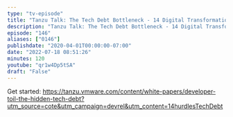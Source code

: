 ```yaml
---
type: "tv-episode"
title: "Tanzu Talk: The Tech Debt Bottleneck - 14 Digital Transformation Bottlenecks (03/14) #shorts"
description: "Tanzu Talk: The Tech Debt Bottleneck - 14 Digital Transformation Bottlenecks (03/14) #shorts"
episode: "146"
aliases: ["0146"]
publishdate: "2020-04-01T00:00:00-07:00"
date: "2022-07-18 08:51:26"
minutes: 120
youtube: "qr1w4Dp5tSA"
draft: "False"
---
```


Get started: https://tanzu.vmware.com/content/white-papers/developer-toil-the-hidden-tech-debt?utm_source=cote&utm_campaign=devrel&utm_content=14hurdlesTechDebt